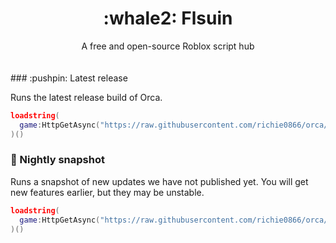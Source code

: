 <h1 align="center">:whale2: Flsuin</h1>
<div align="center">A free and open-source Roblox script hub</div>
<br>
<div>&nbsp;</div>
### :pushpin: Latest release

Runs the latest release build of Orca.

```lua
loadstring(
  game:HttpGetAsync("https://raw.githubusercontent.com/richie0866/orca/master/public/latest.lua")
)()
```

### :construction: Nightly snapshot

Runs a snapshot of new updates we have not published yet. You will get new features earlier, but they may be unstable.

```lua
loadstring(
  game:HttpGetAsync("https://raw.githubusercontent.com/richie0866/orca/master/public/snapshot.lua")
)()
```
